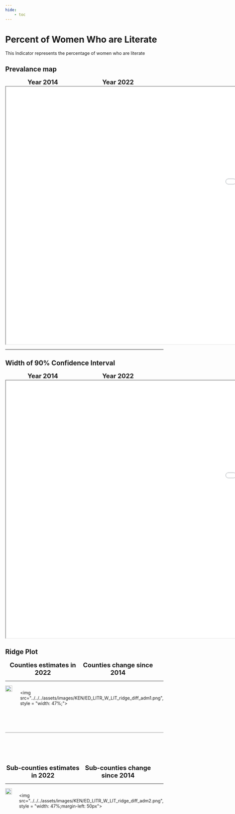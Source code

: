 ```yaml
---
hide:
    - toc
---
```

# Percent of Women Who are Literate

This Indicator represents the percentage of women who are literate

## Prevalance map

<div style="width: 95%; display:grid; grid-template-columns: repeat(2, 1fr); gap: 0px; text-align:center; font-weight:bold;x">
  <div style="font-size: 20px">Year 2014</div>
  <div style="font-size: 20px">Year 2022</div>
</div>

<iframe src="../../../assets/images/KEN/ED_LITR_W_LIT_detail.html" style = "width: 2000px; height: 820px"></iframe>

---

## Width of 90% Confidence Interval

<div style="width: 95%; display:grid; grid-template-columns: repeat(2, 1fr); gap: 0px; text-align:center; font-weight:bold;x">
  <div style="font-size: 20px">Year 2014</div>
  <div style="font-size: 20px">Year 2022</div>
</div>

<iframe src="../../../assets/images/KEN/ED_LITR_W_LIT_detail_ci.html" style = "width: 2000px; height: 820px"></iframe>


## Ridge Plot

<div style="width: 95%; display:grid; grid-template-columns: repeat(2, 1fr); gap: 0px; text-align:center; font-weight:bold;x">
  <div style="font-size: 20px">Counties estimates in 2022</div>
  <div style="font-size: 20px">Counties change since 2014</div>
</div>

---

<div style="display: flex">
<img src="../../../assets/images/KEN/ED_LITR_W_LIT_ridge_adm1.png", style = "width: 47%;">

<img src="../../../assets/images/KEN/ED_LITR_W_LIT_ridge_diff_adm1.png", style = "width: 47%;">

</div>

<hr style="height: 1px; background-color: #8c8c8cff; border: none; margin: 20px 0; margin-bottom: 100px; margin-top: 70px;">


<div style="width: 95%; display:grid; grid-template-columns: repeat(2, 1fr); gap: 0px; text-align:center; font-weight:bold;x">
  <div style="font-size: 20px">Sub-counties estimates in 2022</div>
  <div style="font-size: 20px">Sub-counties change since 2014</div>
</div>

---

<div style="display: flex">
<img src="../../../assets/images/KEN/ED_LITR_W_LIT_ridge_adm2.png", style = "width: 47%">

<img src="../../../assets/images/KEN/ED_LITR_W_LIT_ridge_diff_adm2.png", style = "width: 47%;margin-left: 50px">

</div>